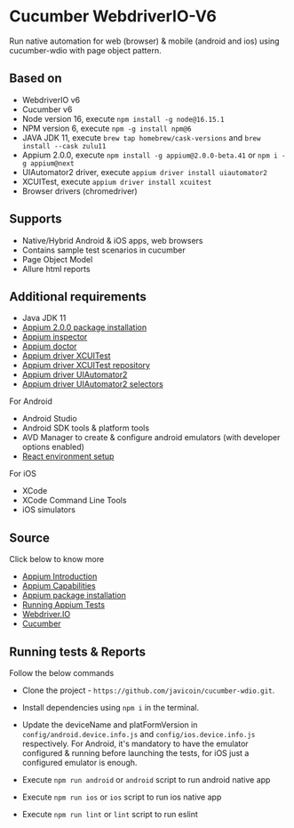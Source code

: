 # Cucumber WebdriverIO-V6

Run native automation for web (browser) & mobile (android and ios) using cucumber-wdio with page object pattern.

## Based on

- WebdriverIO v6
- Cucumber v6
- Node version 16, execute `npm install -g node@16.15.1`
- NPM version 6, execute `npm -g install npm@6`
- JAVA JDK 11, execute `brew tap homebrew/cask-versions` and `brew install --cask zulu11`
- Appium 2.0.0, execute `npm install -g appium@2.0.0-beta.41` or `npm i -g appium@next`
- UIAutomator2 driver, execute `appium driver install uiautomator2`
- XCUITest, execute `appium driver install xcuitest`
- Browser drivers (chromedriver)

## Supports

- Native/Hybrid Android & iOS apps, web browsers
- Contains sample test scenarios in cucumber
- Page Object Model
- Allure html reports


## Additional requirements

- Java JDK 11
- [Appium 2.0.0 package installation](https://www.npmjs.com/package/appium/v/2.0.0-beta.40)
- [Appium inspector](https://github.com/appium/appium-inspector/releases)
- [Appium doctor](https://www.npmjs.com/package/appium-doctor)
- [Appium driver XCUITest](http://appium.io/docs/en/drivers/ios-xcuitest/)
- [Appium driver XCUITest repository](https://github.com/appium/appium-xcuitest-driver#desired-capabilities)
- [Appium driver UIAutomator2](https://www.npmjs.com/package/appium-uiautomator2-driver)
- [Appium driver UIAutomator2 selectors](https://developer.android.com/reference/androidx/test/uiautomator/package-summary)

For Android
- Android Studio
- Android SDK tools & platform tools
- AVD Manager to create & configure android emulators (with developer options enabled)
- [React environment setup](https://reactnative.dev/docs/environment-setup)

For iOS
- XCode
- XCode Command Line Tools
- iOS simulators


## Source

Click below to know more 
- [Appium Introduction](http://appium.io/docs/en/about-appium/intro/)
- [Appium Capabilities](http://appium.io/docs/en/writing-running-appium/caps/)
- [Appium package installation](https://www.npmjs.com/package/appium/v/2.0.0-beta.40)
- [Running Appium Tests](http://appium.io/docs/en/writing-running-appium/running-tests/)
- [Webdriver.IO](https://webdriver.io/docs/)
- [Cucumber](https://cucumber.io/docs/cucumber/)


## Running tests & Reports

Follow the below commands 
- Clone the project - `https://github.com/javicoin/cucumber-wdio.git`.

- Install dependencies using `npm i` in the terminal.

- Update the deviceName and platFormVersion in `config/android.device.info.js` and `config/ios.device.info.js` respectively. 
  For Android, it's mandatory to have the emulator configured & running before launching the tests, for iOS just a configured emulator is enough.

- Execute `npm run android` or `android` script to run android native app

- Execute `npm run ios` or `ios` script to run ios native app

- Execute `npm run lint` or `lint` script to run eslint
